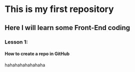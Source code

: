 # This is my first repository
## Here I will learn some Front-End coding
### Lesson 1:
#### How to create a repo in GitHub
hahahahahahahaha
